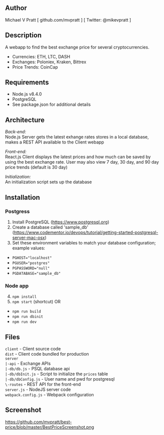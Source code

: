 
## Author
Michael V Pratt  [ github.com/mvpratt ] [ Twitter: @mikevpratt ]

## Description
A webapp to find the best exchange price for several cryptocurrencies. 
* Currencies: ETH, LTC, DASH
* Exchanges: Poloniex, Kraken, Bittrex
* Price Trends: CoinCap

## Requirements
 * Node.js v8.4.0
 * PostgreSQL
 * See package.json for additional details

## Architecture
*Back-end:*  
Node.js Server gets the latest exhange rates stores in a local database, 
makes a REST API available to the Client webapp

*Front-end:*  
React.js Client displays the latest prices and how much can be saved by 
using the best exchange rate.  User may also view 7 day, 30 day, and 
90 day price trends (default is 30 day)

*Initialization:*  
An initialization script sets up the database

## Installation
### Postgress
1. Install PostgreSQL (https://www.postgresql.org)
2. Create a database called 'sample_db' (https://www.codementor.io/devops/tutorial/getting-started-postgresql-server-mac-osx)
3. Set these environment variables to match your database configuration; example values:  
 * `PGHOST="localhost"`  
 * `PGUSER="postgres"`  
 * `PGPASSWORD="null"`  
 * `PGDATABASE="sample_db"`  

### Node app
4. `npm install`
5. `npm start` (shortcut) OR
 * `npm run build`
 * `npm run dbinit`
 * `npm run dev`

## Files
`client` - Client source code  
`dist` - Client code bundled for production  
`server`  
`|-api` - Exchange APIs  
`|-db/db.js` - PSQL database api  
`|-db/dbInit.js` - Script to initialize the `prices` table   
`|-db/dbConfig.js` - User name and pwd for postgresql  
`\-routes` - REST API for the front-end  
`server.js` - NodeJS server code  
`webpack.config.js` - Webpack configuration  

## Screenshot
https://github.com/mvpratt/best-price/blob/master/BestPriceScreenshot.png
